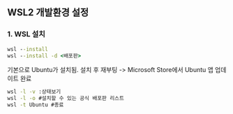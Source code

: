 ## WSL2 개발환경 설정

### 1. WSL 설치
```bat
wsl --install
wsl --install -d <배포판>
```

기본으로 Ubuntu가 설치됨. 설치 후 재부팅 -> Microsoft Store에서 Ubuntu 앱 업데이트 완료

```bat
wsl -l -v :상태보기
wsl -l -o #설치할 수 있는 공식 배포판 리스트
wsl -t Ubuntu #종료
```
